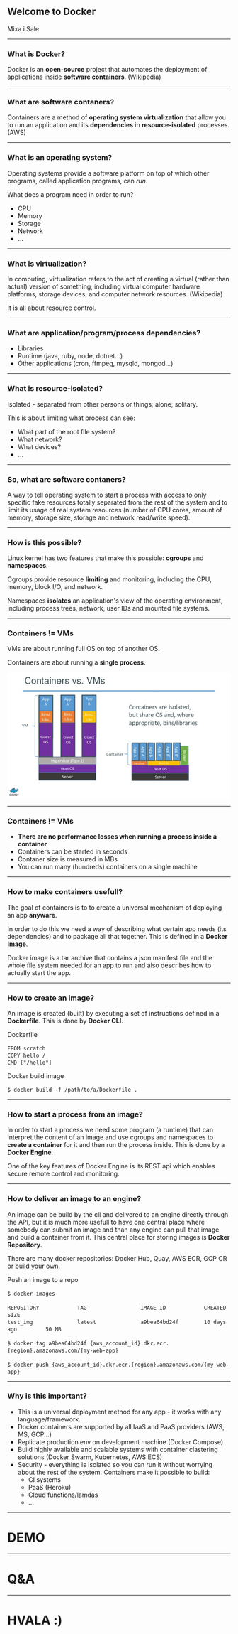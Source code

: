 ## Welcome to Docker

Mixa i Sale

---

### What is Docker?

Docker is an **open-source** project that automates the deployment of applications inside **software containers**. (Wikipedia)

---

### What are software contaners?

Containers are a method of **operating system** **virtualization** that allow you to run an application and its **dependencies** in **resource-isolated** processes. (AWS)

---

### What is an operating system?

Operating systems provide a software platform on top of which other programs, called application programs, can *run*.

What does a program need in order to run?
- CPU
- Memory
- Storage
- Network
- ...

---

### What is virtualization?

In computing, virtualization refers to the act of creating a virtual (rather than actual) version of something, including virtual computer hardware platforms, storage devices, and computer network resources. (Wikipedia)

It is all about resource control.

---

### What are application/program/process dependencies?

- Libraries
- Runtime (java, ruby, node, dotnet...)
- Other applications (cron, ffmpeg, mysqld, mongod...)

---

### What is resource-isolated?

Isolated - separated from other persons or things; alone; solitary.

This is about limiting what process can see:
- What part of the root file system?
- What network?
- What devices?
- ...

---

### So, what are software contaners?

A way to tell operating system to start a process with access to only specific fake resources totally separated from the rest of the system and to limit its usage of real system resources (number of CPU cores, amount of memory, storage size, storage and network read/write speed).

---

### How is this possible?

Linux kernel has two features that make this possible: **cgroups** and **namespaces**.

Cgroups provide resource **limiting** and monitoring, including the CPU, memory, block I/O, and network.

Namespaces **isolates** an application's view of the operating environment, including process trees, network, user IDs and mounted file systems.

---

### Containers != VMs

VMs are about running full OS on top of another OS.

Containers are about running a **single process**.

![](files/docker-containers-vms.png)

---

### Containers != VMs

- **There are no performance losses when running a process inside a container**
- Containers can be started in seconds
- Contaner size is measured in MBs
- You can run many (hundreds) containers on a single machine

---

### How to make containers usefull?

The goal of containers is to to create a universal mechanism of deploying an app **anyware**.

In order to do this we need a way of describing what certain app needs (its dependencies) and to package all that together. This is defined in a **Docker Image**.

Docker image is a tar archive that contains a json manifest file and the whole file system needed for an app to run and also describes how to actually start the app.

---

### How to create an image?

An image is created (built) by executing a set of instructions defined in a **Dockerfile**. This is done by **Docker CLI**.

Dockerfile
```
FROM scratch
COPY hello /
CMD ["/hello"]
```

Docker build image
```
$ docker build -f /path/to/a/Dockerfile .
```

---

### How to start a process from an image?

In order to start a process we need some program (a runtime) that can interpret the content of an image and use cgroups and namespaces to **create a container** for it and then run the process inside. This is done by a **Docker Engine**.

One of the key features of Docker Engine is its REST api which enables secure remote control and monitoring.

---

### How to deliver an image to an engine?

An image can be build by the cli and delivered to an engine directly through the API, but it is much more usefull to have one central place where somebody can submit an image and than any engine can pull that image and build a container from it. This central place for storing images is **Docker Repository**.

There are many docker repositories: Docker Hub, Quay, AWS ECR, GCP CR or build your own.

Push an image to a repo
```
$ docker images

REPOSITORY            TAG                 IMAGE ID            CREATED             SIZE
test_img              latest              a9bea64bd24f        10 days ago         50 MB

$ docker tag a9bea64bd24f {aws_account_id}.dkr.ecr.{region}.amazonaws.com/{my-web-app}

$ docker push {aws_account_id}.dkr.ecr.{region}.amazonaws.com/{my-web-app}
```
---

### Why is this important?

- This is a universal deployment method for any app - it works with any language/framework.
- Docker containers are supported by all IaaS and PaaS providers (AWS, MS, GCP...)
- Replicate production env on development machine (Docker Compose)
- Build highly available and scalable systems with container clastering solutions (Docker Swarm, Kubernetes, AWS ECS)
- Security - everything is isolated so you can run it without worrying about the rest of the system. Containers make it possible to build:
  - CI systems
  - PaaS (Heroku)
  - Cloud functions/lamdas
  - ...

---

# DEMO

---

# Q&A

---

# HVALA :)